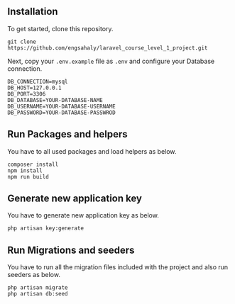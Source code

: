 




## Installation

To get started, clone this repository.

```
git clone https://github.com/engsahaly/laravel_course_level_1_project.git
```

Next, copy your `.env.example` file as `.env` and configure your Database connection.

```
DB_CONNECTION=mysql
DB_HOST=127.0.0.1
DB_PORT=3306
DB_DATABASE=YOUR-DATABASE-NAME
DB_USERNAME=YOUR-DATABASE-USERNAME
DB_PASSWORD=YOUR-DATABASE-PASSWROD
```

## Run Packages and helpers

You have to all used packages and load helpers as below.

```
composer install
npm install
npm run build
```

## Generate new application key

You have to generate new application key as below.

```
php artisan key:generate
```

## Run Migrations and seeders

You have to run all the migration files included with the project and also run seeders as below.

```
php artisan migrate
php artisan db:seed
```
